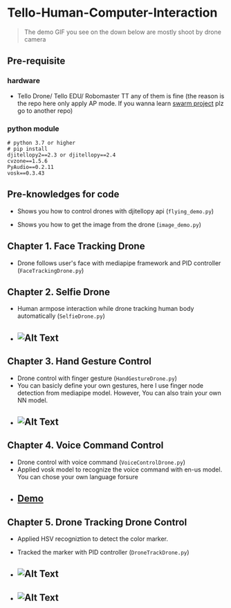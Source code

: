 # Tello-Human-Computer-Interaction
>The demo GIF you see on the down below are mostly shoot by drone camera

## Pre-requisite

### hardware
* Tello Drone/ Tello EDU/ Robomaster TT any of them is fine (the reason is the repo here only apply AP mode. If you wanna learn [swarm project]() plz go to another repo)

### python module
```
# python 3.7 or higher
# pip install
djitellopy2==2.3 or djitellopy==2.4
cvzone==1.5.6
PyAudio==0.2.11
vosk==0.3.43
```
## Pre-knowledges for code
* Shows you how to control drones with djitellopy api (`flying_demo.py`)

* Shows you how to get the image from the drone (`image_demo.py`)

## Chapter 1. Face Tracking Drone
* Drone follows user's face with mediapipe framework and PID controller (`FaceTrackingDrone.py`)
<!-- * ## ![Alt Text](https://media.giphy.com/media/v1.Y2lkPTc5MGI3NjExODhlOWI1ZDY2YmMzYWZiYWI2ZWNkNGE3Njc5MGRkYzA2NWJhMjI1OSZjdD1n/Xk6Yj8LhScHJOyzdYq/giphy.gif) -->
## Chapter 2. Selfie Drone
* Human armpose interaction while drone tracking human body automatically (`SelfieDrone.py`)
* ## ![Alt Text](https://media.giphy.com/media/v1.Y2lkPTc5MGI3NjExNDc4ZGVkYWZjNTBlNzU5YWY3YTI4ZGExZThjZmM0MTQzM2UzY2YxOSZjdD1n/4kmzzzdDzIydQY3Xkm/giphy-downsized-large.gif)
## Chapter 3. Hand Gesture Control
* Drone control with finger gesture (`HandGestureDrone.py`)
* You can basicly define your own gestures, here I use finger node detection from mediapipe model. However, You can also train your own NN model.
* ## ![Alt Text](https://media.giphy.com/media/v1.Y2lkPTc5MGI3NjExM2MwNWFmZjA3ZDQwOWQ4Zjg3OWRmYzQ0ZjU2YWMyYWM3NmQyYThmNyZjdD1n/vd3AIxSkZ17tIwMN3a/giphy-downsized-large.gif)
## Chapter 4. Voice Command Control
* Drone control with voice command (`VoiceControlDrone.py`)
* Applied vosk model to recognize the voice command with en-us model. You can chose your own language forsure
* ## [Demo](https://drive.google.com/file/d/1aFfdLqqMBPBpYO7S0scrgZGfiFBR6_Xl/view?usp=share_link)
## Chapter 5.   Drone Tracking Drone Control
* Applied HSV recogniztion to detect the color marker.
* Tracked the marker with PID controller (`DroneTrackDrone.py`)
* ## ![Alt Text](https://media.giphy.com/media/v1.Y2lkPTc5MGI3NjExYmUzZTJkMDcwYzcwZGM2ZDdmODY0M2U0ZDE2OTVjMGMxYTM2OTQ5NiZjdD1n/RSqhVEIsTpisBJ3E1N/giphy-downsized-large.gif)

* ## ![Alt Text](https://media.giphy.com/media/v1.Y2lkPTc5MGI3NjExZjJhNmE2ZTM4NTYxZWQ5Y2JmY2Y0Yzk1ZDdmZTE3Y2JlODRkODkwYyZjdD1n/x43hEFaOaxsUrO4fmC/giphy-downsized-large.gif)
